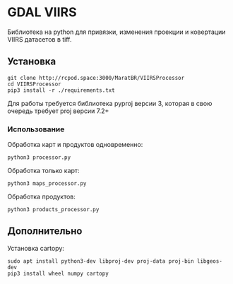 # GDAL VIIRS

Библиотека на python для привязки, изменения проекции 
и ковертации VIIRS датасетов в tiff.

## Установка

```
git clone http://rcpod.space:3000/MaratBR/VIIRSProcessor
cd VIIRSProcessor
pip3 install -r ./requirements.txt
```

Для работы требуется библиотека pyproj версии 3, которая в 
свою очередь требует proj версии 7.2+

### Использование

Обработка карт и продуктов одновременно:
```
python3 processor.py
```

Обработка только карт:
```
python3 maps_processor.py
```

Обработка продуктов:
```
python3 products_processor.py
```

## Дополнительно

Установка cartopy:
```
sudo apt install python3-dev libproj-dev proj-data proj-bin libgeos-dev
pip3 install wheel numpy cartopy
```